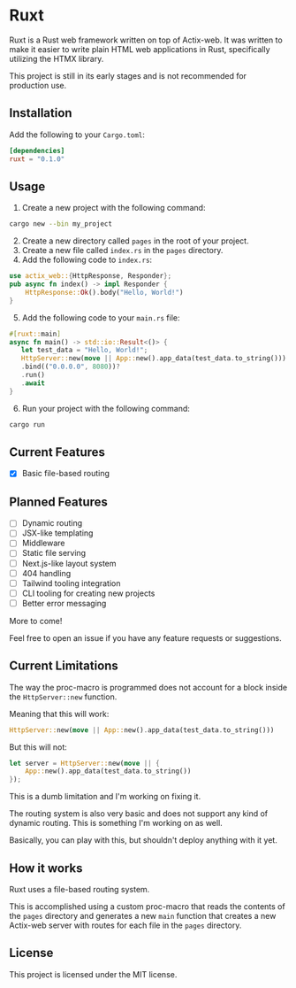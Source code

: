 # Ruxt
Ruxt is a Rust web framework written on top of Actix-web. It was written to make it easier to write plain HTML web applications in Rust, specifically utilizing the HTMX library.

This project is still in its early stages and is not recommended for production use.

## Installation
Add the following to your `Cargo.toml`:
```toml
[dependencies]
ruxt = "0.1.0"
```

## Usage
1. Create a new project with the following command:
```bash
cargo new --bin my_project
```
2. Create a new directory called `pages` in the root of your project.
3. Create a new file called `index.rs` in the `pages` directory.
4. Add the following code to `index.rs`:
```rust
use actix_web::{HttpResponse, Responder};
pub async fn index() -> impl Responder {
    HttpResponse::Ok().body("Hello, World!")
}
```
5. Add the following code to your `main.rs` file:
```rust
#[ruxt::main]
async fn main() -> std::io::Result<()> {
   let test_data = "Hello, World!";
   HttpServer::new(move || App::new().app_data(test_data.to_string()))
   .bind(("0.0.0.0", 8080))?
   .run()
   .await
}
```
6. Run your project with the following command:
```bash
cargo run
```

## Current Features
- [x] Basic file-based routing

## Planned Features
- [ ] Dynamic routing
- [ ] JSX-like templating
- [ ] Middleware
- [ ] Static file serving
- [ ] Next.js-like layout system
- [ ] 404 handling
- [ ] Tailwind tooling integration
- [ ] CLI tooling for creating new projects
- [ ] Better error messaging

More to come!

Feel free to open an issue if you have any feature requests or suggestions.

## Current Limitations
The way the proc-macro is programmed does not account for a block inside the `HttpServer::new` function.

Meaning that this will work:
```rust
HttpServer::new(move || App::new().app_data(test_data.to_string()))
```

But this will not:
```rust
let server = HttpServer::new(move || {
    App::new().app_data(test_data.to_string())
});
```

This is a dumb limitation and I'm working on fixing it.

The routing system is also very basic and does not support any kind of dynamic routing. This is something I'm working on as well.

Basically, you can play with this, but shouldn't deploy anything with it yet.

## How it works
Ruxt uses a file-based routing system.

This is accomplished using a custom proc-macro that reads the contents of the `pages` directory and generates a new `main` function that creates a new Actix-web server with routes for each file in the `pages` directory.

## License
This project is licensed under the MIT license.
